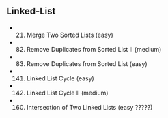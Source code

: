 ## Linked-List
* 21. Merge Two Sorted Lists (easy)
* 82. Remove Duplicates from Sorted List II (medium)
* 83. Remove Duplicates from Sorted List (easy)
* 141. Linked List Cycle (easy)
* 142. Linked List Cycle II (medium)
* 160. Intersection of Two Linked Lists (easy ?????)